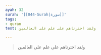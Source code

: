 ```yaml
---
ayah: 32
surah: '[[044-Surah|سورة]]'
tags:
- quran
text: ولقد اخترناهم على علم على العالمين

---
```

> ولقد اخترناهم على علم على العالمين
